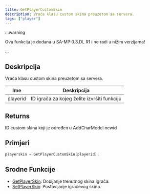 ```yaml
---
title: GetPlayerCustomSkin
description: Vraća klasu custom skina preuzetom sa servera.
tags: ["player"]
---
```


:::warning

Ova funkcija je dodana u SA-MP 0.3.DL R1 i ne radi u nižim verzijama!

:::

## Deskripcija

Vraća klasu custom skina preuzetom sa servera.

| Ime      | Deskripcija                                 |
| -------- | ------------------------------------------- |
| playerid | ID igrača za kojeg želite izvršiti funkciju |

## Returns

ID custom skina koji je određen u AddCharModel newid

## Primjeri

```c
playerskin = GetPlayerCustomSkin(playerid);
```

## Srodne Funkcije

- [GetPlayerSkin](GetPlayerSkin): Dobijanje trenutnog skina igrača.
- [SetPlayerSkin](SetPlayerSkin): Postavljanje igračevog skina.
